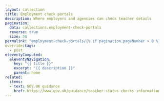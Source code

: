 ```yaml
---
layout: collection
title: Employment check portals
description: Where employers and agencies can check teacher details
pagination:
  data: collections.employment-check-portals
  reverse: true
  size: 50
permalink: "employment-check-portals/{% if pagination.pageNumber > 0 %}page/{{ pagination.pageNumber + 1 }}{% endif %}/"
override:tags:
  - post
eleventyComputed:
  eleventyNavigation:
    key: "{{ title }}"
    excerpt: "{{ description }}"
    parent: home
related:
  items:
  - text: GOV.UK guidance
    href: https://www.gov.uk/guidance/teacher-status-checks-information-for-employers
---
```


